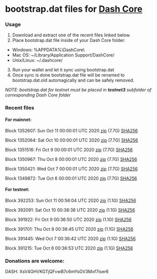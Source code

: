 # bootstrap.dat files for [Dash Core](https://github.com/dashpay/dash)

### Usage

1. Download and extract one of the recent files linked below.
2. Place bootstrap.dat file inside of your Dash Core folder:
 - Windows: %APPDATA%\DashCore\
 - Mac OS: ~/Library/Application Support/DashCore/
 - Unix/Linux: ~/.dashcore/
3. Run your wallet and let it sync using bootstrap.dat
4. Once sync is done bootstrap.dat file will be renamed to bootstrap.dat.old automagically and can be safely removed.

_NOTE: bootstrap.dat for testnet must be placed in **testnet3** subfolder of corresponding Dash Core folder_

### Recent files

#### For mainnet:

Block 1352607: Sun Oct 11 00:00:01 UTC 2020 [zip](https://dash-bootstrap.ams3.digitaloceanspaces.com/mainnet/2020-10-11/bootstrap.dat.zip) (7.7G) [SHA256](https://dash-bootstrap.ams3.digitaloceanspaces.com/mainnet/2020-10-11/sha256.txt)

Block 1352064: Sat Oct 10 00:00:01 UTC 2020 [zip](https://dash-bootstrap.ams3.digitaloceanspaces.com/mainnet/2020-10-10/bootstrap.dat.zip) (7.7G) [SHA256](https://dash-bootstrap.ams3.digitaloceanspaces.com/mainnet/2020-10-10/sha256.txt)

Block 1351516: Fri Oct  9 00:00:01 UTC 2020 [zip](https://dash-bootstrap.ams3.digitaloceanspaces.com/mainnet/2020-10-09/bootstrap.dat.zip) (7.7G) [SHA256](https://dash-bootstrap.ams3.digitaloceanspaces.com/mainnet/2020-10-09/sha256.txt)

Block 1350967: Thu Oct  8 00:00:01 UTC 2020 [zip](https://dash-bootstrap.ams3.digitaloceanspaces.com/mainnet/2020-10-08/bootstrap.dat.zip) (7.7G) [SHA256](https://dash-bootstrap.ams3.digitaloceanspaces.com/mainnet/2020-10-08/sha256.txt)

Block 1350421: Wed Oct  7 00:00:01 UTC 2020 [zip](https://dash-bootstrap.ams3.digitaloceanspaces.com/mainnet/2020-10-07/bootstrap.dat.zip) (7.7G) [SHA256](https://dash-bootstrap.ams3.digitaloceanspaces.com/mainnet/2020-10-07/sha256.txt)

Block 1349872: Tue Oct  6 00:00:01 UTC 2020 [zip](https://dash-bootstrap.ams3.digitaloceanspaces.com/mainnet/2020-10-06/bootstrap.dat.zip) (7.7G) [SHA256](https://dash-bootstrap.ams3.digitaloceanspaces.com/mainnet/2020-10-06/sha256.txt)


#### For testnet:

Block 392253: Sun Oct 11 00:56:04 UTC 2020 [zip](https://dash-bootstrap.ams3.digitaloceanspaces.com/testnet/2020-10-11/bootstrap.dat.zip) (1.1G) [SHA256](https://dash-bootstrap.ams3.digitaloceanspaces.com/testnet/2020-10-11/sha256.txt)

Block 392091: Sat Oct 10 00:38:38 UTC 2020 [zip](https://dash-bootstrap.ams3.digitaloceanspaces.com/testnet/2020-10-10/bootstrap.dat.zip) (1.1G) [SHA256](https://dash-bootstrap.ams3.digitaloceanspaces.com/testnet/2020-10-10/sha256.txt)

Block 391922: Fri Oct  9 00:36:50 UTC 2020 [zip](https://dash-bootstrap.ams3.digitaloceanspaces.com/testnet/2020-10-09/bootstrap.dat.zip) (1.1G) [SHA256](https://dash-bootstrap.ams3.digitaloceanspaces.com/testnet/2020-10-09/sha256.txt)

Block 391701: Thu Oct  8 00:38:45 UTC 2020 [zip](https://dash-bootstrap.ams3.digitaloceanspaces.com/testnet/2020-10-08/bootstrap.dat.zip) (1.1G) [SHA256](https://dash-bootstrap.ams3.digitaloceanspaces.com/testnet/2020-10-08/sha256.txt)

Block 391445: Wed Oct  7 00:36:42 UTC 2020 [zip](https://dash-bootstrap.ams3.digitaloceanspaces.com/testnet/2020-10-07/bootstrap.dat.zip) (1.1G) [SHA256](https://dash-bootstrap.ams3.digitaloceanspaces.com/testnet/2020-10-07/sha256.txt)

Block 391215: Tue Oct  6 00:36:53 UTC 2020 [zip](https://dash-bootstrap.ams3.digitaloceanspaces.com/testnet/2020-10-06/bootstrap.dat.zip) (1.1G) [SHA256](https://dash-bootstrap.ams3.digitaloceanspaces.com/testnet/2020-10-06/sha256.txt)


### Donations are welcome:

DASH: XsV4GHVKGTjQFvwB7c6mYsGV3Mxf7iser6
